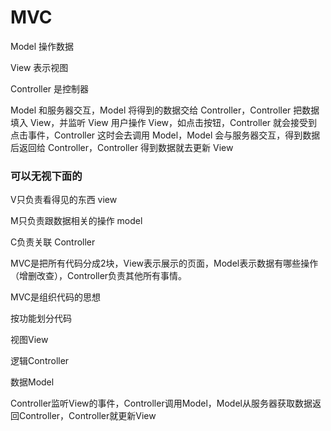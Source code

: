 # MVC

Model 操作数据

View 表示视图

Controller 是控制器

Model 和服务器交互，Model 将得到的数据交给 Controller，Controller 把数据填入 View，并监听 View
用户操作 View，如点击按钮，Controller 就会接受到点击事件，Controller 这时会去调用 Model，Model 会与服务器交互，得到数据后返回给 Controller，Controller 得到数据就去更新 View

### 可以无视下面的

V只负责看得见的东西 view

M只负责跟数据相关的操作 model

C负责关联 Controller

MVC是把所有代码分成2块，View表示展示的页面，Model表示数据有哪些操作（增删改查），Controller负责其他所有事情。

MVC是组织代码的思想

按功能划分代码

视图View

逻辑Controller

数据Model

Controller监听View的事件，Controller调用Model，Model从服务器获取数据返回Controller，Controller就更新View